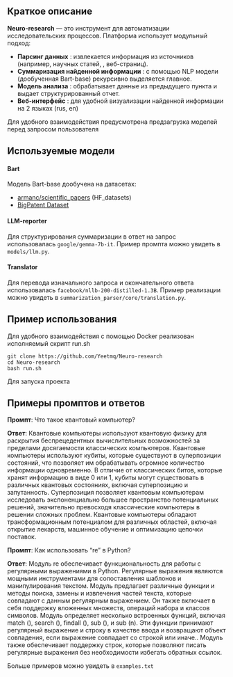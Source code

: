 ## Краткое описание
**Neuro-research** — это инструмент для автоматизации исследовательских процессов. Платформа использует модульный подход:

- **Парсинг данных** : извлекается информация из источников (например, научных статей, , веб-страниц).
- **Суммаризация найденной информации** : с помощью NLP модели (дообученная Bart-base) рекурсивно выделяется главное.
- **Модель анализа** : обрабатывает данные из предыдущего пункта и выдает структурированный отчет.
- **Веб-интерфейс** : для удобной визуализации найденной информации на 2 языках (rus, en)

Для удобного взаимодействия предусмотрена предзагрузка моделей перед запросом пользователя

## Используемые модели
#### Bart
Модель Bart-base дообучена на датасетах:
 - [armanc/scientific_papers](https://huggingface.co/datasets/armanc/scientific_papers) (HF_datasets)
 - [BigPatent Dataset](https://metatext.io/datasets/bigpatent)
#### LLM-reporter
Для структурирования суммаризации в ответ на запрос использовалась `google/gemma-7b-it`.
Пример промпта можно увидеть в `models/llm.py`.
#### Translator
Для перевода изначального запроса и окончательного ответа использовалась `facebook/nllb-200-distilled-1.3B`. Пример реализации можно увидеть в `summarization_parser/core/translation.py`.
## Пример использования
Для удобного взаимодействия с помощью Docker реализован исполняемый скрипт run.sh
```
git clone https://github.com/Yeetmq/Neuro-research
cd Neuro-research
bash run.sh
```
Для запуска проекта

## Примеры промптов и ответов

**Промпт**: Что такое квантовый компьютер?

**Ответ**: Квантовые компьютеры используют квантовую физику для раскрытия беспрецедентных вычислительных возможностей за пределами досягаемости классических компьютеров. Квантовые компьютеры используют кубиты, которые существуют в суперпозиции состояний, что позволяет им обрабатывать огромное количество информации одновременно. В отличие от классических битов, которые хранят информацию в виде 0 или 1, кубиты могут существовать в различных квантовых состояниях, включая суперпозицию и запутанность. Суперпозиция позволяет квантовым компьютерам исследовать экспоненциально большее пространство потенциальных решений, значительно превосходя классические компьютеры в решении сложных проблем. Квантовые компьютеры обладают трансформационным потенциалом для различных областей, включая открытие лекарств, машинное обучение и оптимизацию цепочки поставок.

**Промпт**: Как использовать “re” в Python?

**Ответ**: Модуль re обеспечивает функциональность для работы с регулярными выражениями в Python. Регулярные выражения являются мощными инструментами для сопоставления шаблонов и манипулирования текстом. Модуль предлагает различные функции и методы поиска, замены и извлечения частей текста, которые совпадают с данным регулярным выражением. Он также включает в себя поддержку вложенных множеств, операций набора и классов символов. Модуль определяет несколько встроенных функций, включая match (), search (), findall (), sub (), и sub (n). Эти функции принимают регулярный выражение и строку в качестве ввода и возвращают объект совпадения, если выражение совпадает со строкой или иначе.. Модуль также обеспечивает поддержку строк, которые позволяют писать регулярные выражения без необходимости избегать обратных ссылок.

Больше примеров можно увидеть в `examples.txt`


